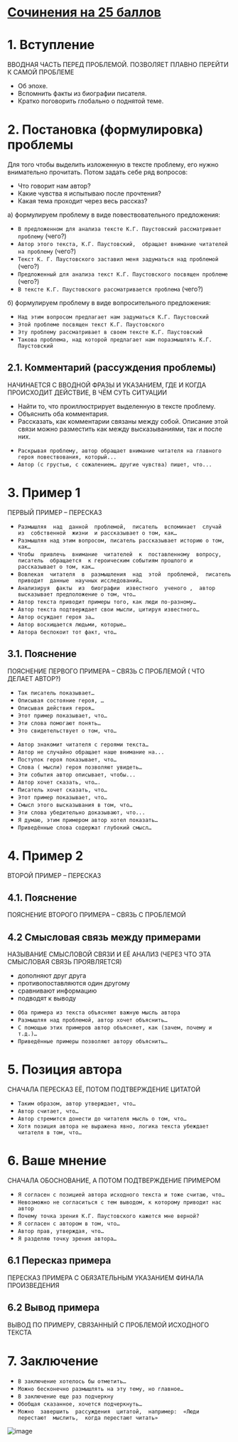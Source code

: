 # [Сочинения на 25 баллов](https://github.com/sch1432/sch1432/blob/main/rus/ege/272.md)
# 1. Вступление
 ВВОДНАЯ ЧАСТЬ ПЕРЕД ПРОБЛЕМОЙ. ПОЗВОЛЯЕТ ПЛАВНО ПЕРЕЙТИ К САМОЙ ПРОБЛЕМЕ
 
- Об эпохе.
- Вспомнить факты из биографии писателя.
- Кратко поговорить глобально о поднятой теме.

 # 2. Постановка (формулировка) проблемы
Для того чтобы выделить изложенную в тексте проблему, его нужно внимательно прочитать. Потом задать себе ряд вопросов:

- Что говорит нам автор?
- Какие чувства я испытываю после прочтения?
- Какая тема проходит через весь рассказ?

а) формулируем проблему в виде повествовательного предложения:
 - `В предложенном для анализа тексте К.Г. Паустовский рассматривает проблему` (чего?)
 - `Автор этого текста, К.Г. Паустовский,  обращает внимание читателей на проблему` (чего?)
 - `Текст К. Г. Паустовского заставил меня задуматься над проблемой` (чего?)
 - `Предложенный для анализа текст К.Г. Паустовского посвящен проблеме` (чего?)
 - `В тексте К.Г. Паустовского рассматривается проблема` (чего?)
 
б) формулируем  проблему в виде вопросительного предложения:
- `Над этим вопросом предлагает нам задуматься К.Г. Паустовский`
- `Этой проблеме посвящен текст К.Г. Паустовского`
- `Эту проблему рассматривает в своем тексте К.Г. Паустовский`
- `Такова проблема, над которой предлагает нам поразмышлять К.Г. Паустовский`
 
 ## 2.1. Комментарий (рассуждения проблемы)
 НАЧИНАЕТСЯ С ВВОДНОЙ ФРАЗЫ И УКАЗАНИЕМ, ГДЕ И КОГДА ПРОИСХОДИТ ДЕЙСТВИЕ, В ЧЁМ СУТЬ СИТУАЦИИ
 
- Найти то, что проиллюстрирует выделенную в тексте проблему.
- Объяснить оба комментария.
- Рассказать, как комментарии связаны между собой. Описание этой связи можно разместить как между высказываниями, так и после них.

 
 * `Раскрывая проблему, автор обращает внимание читателя на главного героя повествования, который...`
 * `Автор (с грустью, с сожалением… другие чувства) пишет, что...`


 # 3. Пример 1
 ПЕРВЫЙ ПРИМЕР – ПЕРЕСКАЗ
 
-  `Размышляя  над  данной  проблемой,  писатель  вспоминает  случай  из  собственной  жизни  и рассказывает о том, как…`
-  `Размышляя над этим вопросом, писатель рассказывает историю о том, как…`
-  `Чтобы  привлечь  внимание  читателей  к  поставленному  вопросу,  писатель  обращается  к героическим событиям прошлого и рассказывает о том, как…`
-  `Вовлекая  читателя  в  размышления  над  этой  проблемой,  писатель  приводит  данные  научных исследований…`
-  `Анализируя  факты  из  биографии  известного  ученого ,  автор высказывает предположение о том, что…`
-  `Автор текста приводит примеры того, как люди по-разному…`
-  `Автор текста подтверждает свои мысли, цитируя известного…`
-  `Автор осуждает героя за…`
-  `Автор восхищается людьми, которые…`
-  `Автора беспокоит тот факт, что…`

 ## 3.1. Пояснение
 ПОЯСНЕНИЕ ПЕРВОГО ПРИМЕРА – СВЯЗЬ С ПРОБЛЕМОЙ ( ЧТО ДЕЛАЕТ АВТОР?)
 
- `Так писатель показывает…`
- `Описывая состояние героя, …`
- `Описывая действия героя…`
- `Этот пример показывает, что…`
- `Эти слова помогают понять…`
- `Это свидетельствует о том, что…`
* `Автор знакомит читателя с героями текста…`
* `Автор не случайно обращает наше внимание на...` 
* `Поступок героя показывает, что…` 
* `Слова ( мысли) героя позволяют увидеть…` 
* `Эти события автор описывает, чтобы...` 
* `Автор хочет сказать, что….` 
* `Писатель хочет сказать, что… `
* `Этот пример показывает, что…`
* `Смысл этого высказывания в том, что…`
* `Эти слова убедительно доказывают, что...`
* `Я думаю, этим примером автор хотел показать…`
* `Приведённые слова содержат глубокий смысл…`

 # 4. Пример 2
 ВТОРОЙ ПРИМЕР – ПЕРЕСКАЗ
 
 ## 4.1. Пояснение
 ПОЯСНЕНИЕ ВТОРОГО ПРИМЕРА – СВЯЗЬ С ПРОБЛЕМОЙ
 
 ## 4.2 Смысловая связь между примерами
 НАЗЫВАНИЕ СМЫСЛОВОЙ СВЯЗИ И ЕЁ АНАЛИЗ (ЧЕРЕЗ ЧТО ЭТА СМЫСЛОВАЯ СВЯЗЬ ПРОЯВЛЯЕТСЯ)
 
- дополняют друг друга
- противопоставляются один другому
- сравнивают информацию
- подводят к выводу

* `Оба примера из текста объясняют важную мысль автора`
* `Размышляя над проблемой, автор хочет объяснить…`
* `С помощью этих примеров автор объясняет, как (зачем, почему и т.д.)…`
* `Приведённые примеры позволяют автору объяснить…`



# 5. Позиция автора
СНАЧАЛА ПЕРЕСКАЗ ЕЁ, ПОТОМ ПОДТВЕРЖДЕНИЕ ЦИТАТОЙ

- `Таким образом, автор утверждает, что…`
- `Автор считает, что…`
- `Автор стремится донести до читателя мысль о том, что…`
- `Хотя позиция автора не выражена явно, логика текста убеждает читателя в том, что…`

# 6. Ваше мнение
СНАЧАЛА ОБОСНОВАНИЕ, А ПОТОМ ПОДТВЕРЖДЕНИЕ ПРИМЕРОМ
 
- `Я согласен с позицией автора исходного текста и тоже считаю, что…`
- `Невозможно не согласиться с тем выводом, к которому приводит нас автор`
- `Почему точка зрения К.Г. Паустовского кажется мне верной?`
- `Я согласен с автором в том, что…`
- `Автор прав, утверждая, что…`
- `Я разделяю точку зрения автора… `

 ## 6.1 Пересказ примера
 ПЕРЕСКАЗ ПРИМЕРА С ОБЯЗАТЕЛЬНЫМ УКАЗАНИЕМ ФИНАЛА ПРОИЗВЕДЕНИЯ
 
 ## 6.2 Вывод примера
 ВЫВОД ПО ПРИМЕРУ, СВЯЗАННЫЙ С ПРОБЛЕМОЙ ИСХОДНОГО ТЕКСТА
 
 # 7. Заключение

- `В заключение хотелось бы отметить…`
- `Можно бесконечно размышлять на эту тему, но главное…`
- `В заключение еще раз подчеркну`
- `Обобщая сказанное, хочется подчеркнуть…`
- `Можно  завершить  рассуждения  цитатой,  например:  «Люди  перестают  мыслить,  когда перестают читать»`
 
 ![image](https://user-images.githubusercontent.com/70198995/165160890-eea9d8a8-3f3e-4754-9aa7-dfef63ad7323.png)

